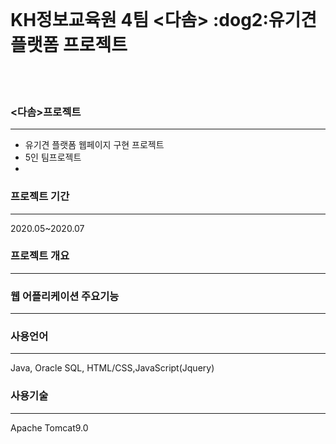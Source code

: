 <br>

<h1> KH정보교육원 4팀 <다솜> :dog2:유기견 플랫폼 프로젝트 </h1>

<br>
<br>

### <다솜>프로젝트
<hr>
<ul>
  <li>유기견 플랫폼 웹페이지 구현 프로젝트</li>
  <li>5인 팀프로젝트</li>
  <li></li>
</ul> 
 
### 프로젝트 기간
<hr>
2020.05~2020.07

### 프로젝트 개요
<hr>


### 웹 어플리케이션 주요기능
<hr>

### 사용언어
<hr>
Java, Oracle SQL, HTML/CSS,JavaScript(Jquery)

### 사용기술
<hr>
Apache Tomcat9.0



